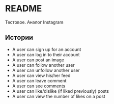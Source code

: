 # README

Тестовое. Аналог Instagram

## **Истории**
* A user can sign up for an account
* A user can log in to their account
* A user can post an image
* A user can follow another user
* A user can unfollow another user
* A user can view his/her feed
* A user can leave comment
* A user can see comments
* A user can like/dislike (if liked previously) posts
* A user can view the number of likes on a post
